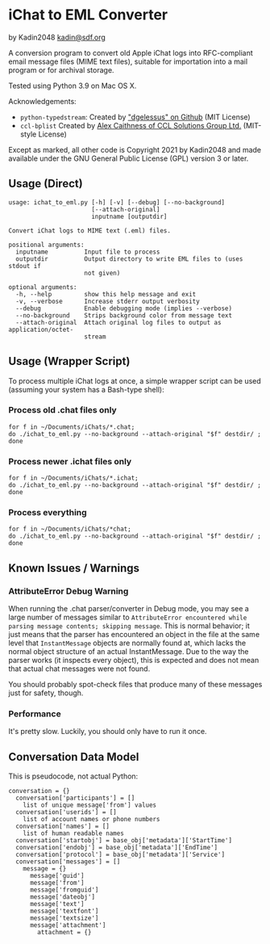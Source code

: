 # iChat to EML Converter

by Kadin2048 <kadin@sdf.org>

A conversion program to convert old Apple iChat logs into RFC-compliant
email message files (MIME text files), suitable for importation into a
mail program or for archival storage.

Tested using Python 3.9 on Mac OS X.

Acknowledgements:
* `python-typedstream`: Created by ["dgelessus" on Github](https://github.com/dgelessus/python-typedstream) (MIT License)
* `ccl-bplist` Created by [Alex Caithness of CCL Solutions Group Ltd.](https://github.com/cclgroupltd/ccl-bplist) (MIT-style License)

Except as marked, all other code is Copyright 2021 by Kadin2048 and made available under the 
GNU General Public License (GPL) version 3 or later.

## Usage (Direct)

```
usage: ichat_to_eml.py [-h] [-v] [--debug] [--no-background]
                       [--attach-original]
                       inputname [outputdir]

Convert iChat logs to MIME text (.eml) files.

positional arguments:
  inputname          Input file to process
  outputdir          Output directory to write EML files to (uses stdout if
                     not given)

optional arguments:
  -h, --help         show this help message and exit
  -v, --verbose      Increase stderr output verbosity
  --debug            Enable debugging mode (implies --verbose)
  --no-background    Strips background color from message text
  --attach-original  Attach original log files to output as application/octet-
                     stream
```

## Usage (Wrapper Script)

To process multiple iChat logs at once, a simple wrapper script can be used
(assuming your system has a Bash-type shell):

### Process old .chat files only

    for f in ~/Documents/iChats/*.chat;
    do ./ichat_to_eml.py --no-background --attach-original "$f" destdir/ ;
    done

### Process newer .ichat files only

    for f in ~/Documents/iChats/*.ichat;
    do ./ichat_to_eml.py --no-background --attach-original "$f" destdir/ ;
    done

### Process everything

    for f in ~/Documents/iChats/*chat;
    do ./ichat_to_eml.py --no-background --attach-original "$f" destdir/ ;
    done

## Known Issues / Warnings

### AttributeError Debug Warning

When running the .chat parser/converter in Debug mode, you may see a large number of messages similar to
`AttributeError encountered while parsing message contents; skipping message`.
This is normal behavior; it just means that the parser has encountered an object in the file
at the same level that `InstantMessage` objects are normally found at, which lacks the normal object
structure of an actual InstantMessage.  Due to the way the parser works (it inspects every object),
this is expected and does not mean that actual chat messages were not found.

You should probably spot-check files that produce many of these messages just for safety, though.

### Performance

It's pretty slow.  Luckily, you should only have to run it once.

## Conversation Data Model

This is pseudocode, not actual Python:

    conversation = {}
      conversation['participants'] = []
        list of unique message['from'] values
      conversation['userids'] = []
        list of account names or phone numbers
      conversation['names'] = []
        list of human readable names
      conversation['startobj'] = base_obj['metadata']['StartTime']
      conversation['endobj'] = base_obj['metadata']['EndTime']
      conversation['protocol'] = base_obj['metadata']['Service']
      conversation['messages'] = []
        message = {}
          message['guid']
          message['from']
          message['fromguid']
          message['dateobj']
          message['text']
          message['textfont']
          message['textsize']
          message['attachment']
            attachment = {}
